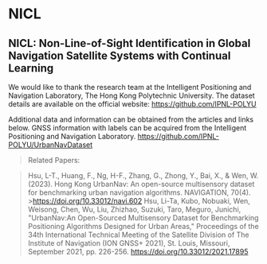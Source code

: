 # NICL
## NICL: Non-Line-of-Sight Identification in Global Navigation Satellite Systems with Continual Learning

We would like to thank the research team at the Intelligent Positioning and Navigation Laboratory, The Hong Kong Polytechnic University. 
The dataset details are available on the official website: https://github.com/IPNL-POLYU

Additional data and information can be obtained from the articles and links below. GNSS information with labels can be acquired from the Intelligent Positioning and Navigation Laboratory.
https://github.com/IPNL-POLYU/UrbanNavDataset

>Related Papers:

>Hsu, L-T., Huang, F., Ng, H-F., Zhang, G., Zhong, Y., Bai, X., & Wen, W. (2023). Hong Kong UrbanNav: An open-source multisensory dataset for benchmarking urban navigation algorithms. NAVIGATION, 70(4). >https://doi.org/10.33012/navi.602
>Hsu, Li-Ta, Kubo, Nobuaki, Wen, Weisong, Chen, Wu, Liu, Zhizhao, Suzuki, Taro, Meguro, Junichi, "UrbanNav:An Open-Sourced Multisensory Dataset for Benchmarking Positioning Algorithms Designed for Urban Areas," Proceedings of the 34th International Technical Meeting of the Satellite Division of The Institute of Navigation (ION GNSS+ 2021), St. Louis, Missouri, September 2021, pp. 226-256. https://doi.org/10.33012/2021.17895
